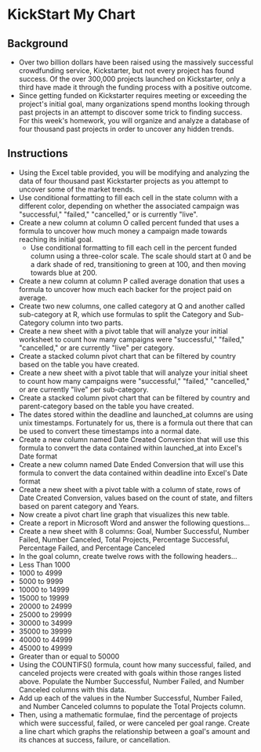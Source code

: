 # KickStart My Chart
## Background
* Over two billion dollars have been raised using the massively successful crowdfunding service, Kickstarter, but not every project has found success. Of the over 300,000 projects launched on Kickstarter, only a third have made it through the funding process with a positive outcome.
* Since getting funded on Kickstarter requires meeting or exceeding the project's initial goal, many organizations spend months looking through past projects in an attempt to discover some trick to finding success. For this week's homework, you will organize and analyze a database of four thousand past projects in order to uncover any hidden trends.
## Instructions
* Using the Excel table provided, you will be modifying and analyzing the data of four thousand past Kickstarter projects as you attempt to uncover some of the market trends.
* Use conditional formatting to fill each cell in the state column with a different color, depending on whether the associated campaign was "successful," "failed," "cancelled," or is currently "live".
* Create a new column at column O called percent funded that uses a formula to uncover how much money a campaign made towards reaching its initial goal.
  * Use conditional formatting to fill each cell in the percent funded column using a three-color scale. The scale should start at 0 and be a dark shade of red, transitioning to green at 100, and then moving towards blue at 200.
* Create a new column at column P called average donation that uses a formula to uncover how much each backer for the project paid on average.
* Create two new columns, one called category at Q and another called sub-category at R, which use formulas to split the Category and Sub-Category column into two parts.
* Create a new sheet with a pivot table that will analyze your initial worksheet to count how many campaigns were "successful," "failed," "cancelled," or are currently "live" per category.
 * Create a stacked column pivot chart that can be filtered by country based on the table you have created.
* Create a new sheet with a pivot table that will analyze your initial sheet to count how many campaigns were "successful," "failed," "cancelled," or are currently "live" per sub-category.
 * Create a stacked column pivot chart that can be filtered by country and parent-category based on the table you have created.
 * The dates stored within the deadline and launched_at columns are using unix timestamps. Fortunately for us, there is a formula out there that can be used to convert these timestamps into a normal date.
* Create a new column named Date Created Conversion that will use this formula to convert the data contained within launched_at into Excel's Date format
* Create a new column named Date Ended Conversion that will use this formula to convert the data contained within deadline into Excel's Date format
* Create a new sheet with a pivot table with a column of state, rows of Date Created Conversion, values based on the count of state, and filters based on parent category and Years.
* Now create a pivot chart line graph that visualizes this new table.
* Create a report in Microsoft Word and answer the following questions...
* Create a new sheet with 8 columns: Goal, Number Successful, Number Failed, Number Canceled, Total Projects, Percentage Successful, Percentage Failed, and Percentage Canceled
 * In the goal column, create twelve rows with the following headers...
 * Less Than 1000
 * 1000 to 4999
 * 5000 to 9999
 * 10000 to 14999
 * 15000 to 19999
 * 20000 to 24999
 * 25000 to 29999
 * 30000 to 34999
 * 35000 to 39999
 * 40000 to 44999
 * 45000 to 49999
 * Greater than or equal to 50000
 * Using the COUNTIFS() formula, count how many successful, failed, and canceled projects were created with goals within those ranges listed above. Populate the Number Successful, Number Failed, and Number Canceled columns with this data.
 * Add up each of the values in the Number Successful, Number Failed, and Number Canceled columns to populate the Total Projects column.
 * Then, using a mathematic formulae, find the percentage of projects which were successful, failed, or were canceled per goal range.
Create a line chart which graphs the relationship between a goal's amount and its chances at success, failure, or cancellation.
